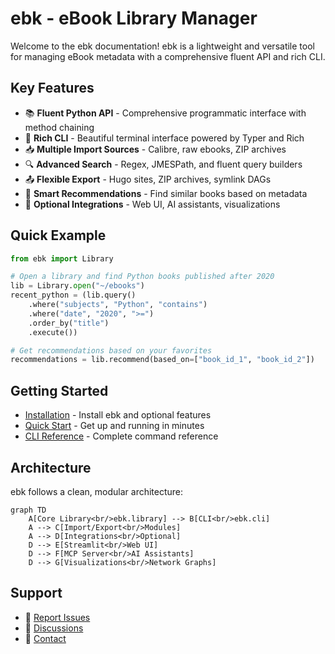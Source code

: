 # ebk - eBook Library Manager

Welcome to the ebk documentation! ebk is a lightweight and versatile tool for managing eBook metadata with a comprehensive fluent API and rich CLI.

## Key Features

- 📚 **Fluent Python API** - Comprehensive programmatic interface with method chaining
- 🎨 **Rich CLI** - Beautiful terminal interface powered by Typer and Rich
- 📥 **Multiple Import Sources** - Calibre, raw ebooks, ZIP archives
- 🔍 **Advanced Search** - Regex, JMESPath, and fluent query builders
- 📤 **Flexible Export** - Hugo sites, ZIP archives, symlink DAGs
- 🤖 **Smart Recommendations** - Find similar books based on metadata
- 🔗 **Optional Integrations** - Web UI, AI assistants, visualizations

## Quick Example

```python
from ebk import Library

# Open a library and find Python books published after 2020
lib = Library.open("~/ebooks")
recent_python = (lib.query()
    .where("subjects", "Python", "contains")
    .where("date", "2020", ">=")
    .order_by("title")
    .execute())

# Get recommendations based on your favorites
recommendations = lib.recommend(based_on=["book_id_1", "book_id_2"])
```

## Getting Started

- [Installation](getting-started/installation.md) - Install ebk and optional features
- [Quick Start](getting-started/quickstart.md) - Get up and running in minutes
- [CLI Reference](user-guide/cli.md) - Complete command reference

## Architecture

ebk follows a clean, modular architecture:

```mermaid
graph TD
    A[Core Library<br/>ebk.library] --> B[CLI<br/>ebk.cli]
    A --> C[Import/Export<br/>Modules]
    A --> D[Integrations<br/>Optional]
    D --> E[Streamlit<br/>Web UI]
    D --> F[MCP Server<br/>AI Assistants]
    D --> G[Visualizations<br/>Network Graphs]
```

## Support

- 🐛 [Report Issues](https://github.com/queelius/ebk/issues)
- 💬 [Discussions](https://github.com/queelius/ebk/discussions)
- 📧 [Contact](mailto:lex@metafunctor.com)